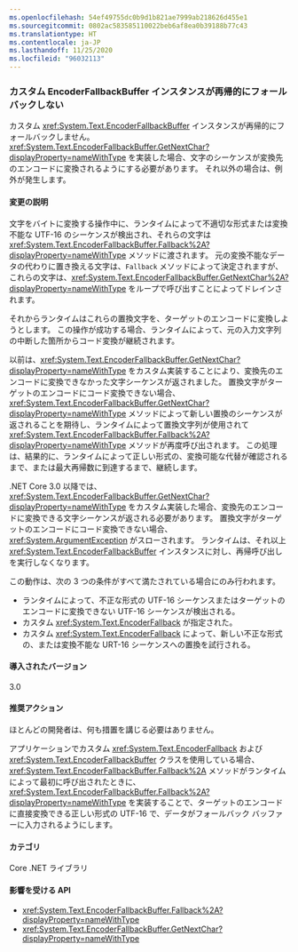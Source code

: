 ```yaml
---
ms.openlocfilehash: 54ef49755dc0b9d1b821ae7999ab218626d455e1
ms.sourcegitcommit: 0802ac583585110022beb6af8ea0b39188b77c43
ms.translationtype: HT
ms.contentlocale: ja-JP
ms.lasthandoff: 11/25/2020
ms.locfileid: "96032113"
---
```

### <a name="custom-encoderfallbackbuffer-instances-cannot-fall-back-recursively"></a>カスタム EncoderFallbackBuffer インスタンスが再帰的にフォールバックしない

カスタム <xref:System.Text.EncoderFallbackBuffer> インスタンスが再帰的にフォールバックしません。 <xref:System.Text.EncoderFallbackBuffer.GetNextChar?displayProperty=nameWithType> を実装した場合、文字のシーケンスが変換先のエンコードに変換されるようにする必要があります。 それ以外の場合は、例外が発生します。

#### <a name="change-description"></a>変更の説明

文字をバイトに変換する操作中に、ランタイムによって不適切な形式または変換不能な UTF-16 のシーケンスが検出され、それらの文字は <xref:System.Text.EncoderFallbackBuffer.Fallback%2A?displayProperty=nameWithType> メソッドに渡されます。 元の変換不能なデータの代わりに置き換える文字は、`Fallback` メソッドによって決定されますが、これらの文字は、<xref:System.Text.EncoderFallbackBuffer.GetNextChar%2A?displayProperty=nameWithType> をループで呼び出すことによってドレインされます。

それからランタイムはこれらの置換文字を、ターゲットのエンコードに変換しようとします。 この操作が成功する場合、ランタイムによって、元の入力文字列の中断した箇所からコード変換が継続されます。

以前は、<xref:System.Text.EncoderFallbackBuffer.GetNextChar?displayProperty=nameWithType> をカスタム実装することにより、変換先のエンコードに変換できなかった文字シーケンスが返されました。 置換文字がターゲットのエンコードにコード変換できない場合、<xref:System.Text.EncoderFallbackBuffer.GetNextChar?displayProperty=nameWithType> メソッドによって新しい置換のシーケンスが返されることを期待し、ランタイムによって置換文字列が使用されて <xref:System.Text.EncoderFallbackBuffer.Fallback%2A?displayProperty=nameWithType> メソッドが再度呼び出されます。 この処理は、結果的に、ランタイムによって正しい形式の、変換可能な代替が確認されるまで、または最大再帰数に到達するまで、継続します。

.NET Core 3.0 以降では、<xref:System.Text.EncoderFallbackBuffer.GetNextChar?displayProperty=nameWithType> をカスタム実装した場合、変換先のエンコードに変換できる文字シーケンスが返される必要があります。 置換文字がターゲットのエンコードにコード変換できない場合、<xref:System.ArgumentException> がスローされます。 ランタイムは、それ以上 <xref:System.Text.EncoderFallbackBuffer> インスタンスに対し、再帰呼び出しを実行しなくなります。

この動作は、次の 3 つの条件がすべて満たされている場合にのみ行われます。

- ランタイムによって、不正な形式の UTF-16 シーケンスまたはターゲットのエンコードに変換できない UTF-16 シーケンスが検出される。
- カスタム <xref:System.Text.EncoderFallback> が指定された。
- カスタム <xref:System.Text.EncoderFallback> によって、新しい不正な形式の、または変換不能な URT-16 シーケンスへの置換を試行される。

#### <a name="version-introduced"></a>導入されたバージョン

3.0

#### <a name="recommended-action"></a>推奨アクション

ほとんどの開発者は、何も措置を講じる必要はありません。

アプリケーションでカスタム <xref:System.Text.EncoderFallback> および <xref:System.Text.EncoderFallbackBuffer> クラスを使用している場合、<xref:System.Text.EncoderFallbackBuffer.Fallback%2A> メソッドがランタイムによって最初に呼び出されたときに、<xref:System.Text.EncoderFallbackBuffer.Fallback%2A?displayProperty=nameWithType> を実装することで、ターゲットのエンコードに直接変換できる正しい形式の UTF-16 で、データがフォールバック バッファーに入力されるようにします。

#### <a name="category"></a>カテゴリ

Core .NET ライブラリ

#### <a name="affected-apis"></a>影響を受ける API

- <xref:System.Text.EncoderFallbackBuffer.Fallback%2A?displayProperty=nameWithType>
- <xref:System.Text.EncoderFallbackBuffer.GetNextChar?displayProperty=nameWithType>

<!--

#### Affected APIs

- `Overload:System.Text.EncoderFallbackBuffer.Fallback`
- `M:System.Text.EncoderFallbackBuffer.GetNextChar`

-->
